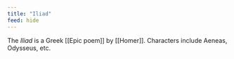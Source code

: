 ```yaml
---
title: "Iliad"
feed: hide
---
```


The _Iliad_ is a Greek [[Epic poem]] by [[Homer]]. Characters include Aeneas, Odysseus, etc.
